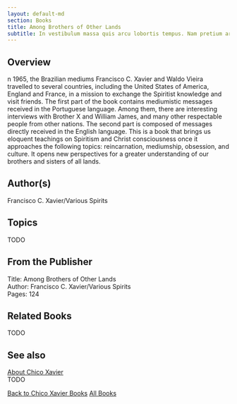 ```yaml
---
layout: default-md
section: Books
title: Among Brothers of Other Lands
subtitle: In vestibulum massa quis arcu lobortis tempus. Nam pretium arcu in odio vulputate luctus.
---
```


## Overview
n 1965, the Brazilian mediums Francisco C. Xavier and Waldo Vieira travelled to several countries, including the United States of America, England and France, in a mission to exchange the Spiritist knowledge and visit friends. The first part of the book contains mediumistic messages received in the Portuguese language. Among them, there are interesting interviews with Brother X and William James, and many other respectable people from other nations. The second part is composed of messages directly received in the English language. This is a book that brings us eloquent teachings on Spiritism and Christ consciousness once it approaches the following topics: reincarnation, mediumship, obsession, and culture. It opens new perspectives for a greater understanding of our brothers and sisters of all lands.

## Author(s)
Francisco C. Xavier/Various Spirits 

## Topics
TODO

## From the Publisher
Title: Among Brothers of Other Lands  
Author: Francisco C. Xavier/Various Spirits  
Pages: 124  

## Related Books
TODO

## See also
[About Chico Xavier](/profile/chico-xavier)  
TODO


<a href="/books/chico-xavier" class="button">Back to Chico Xavier Books</a>
<a href="/books" class="button">All Books</a>

